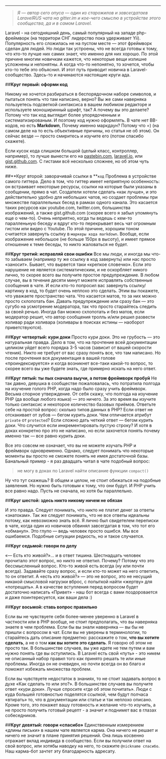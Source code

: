 
-------------------------------------

> *Я — автор сего опуса — один из старожилов и завсегдатаев LaravelRUS чата на gitter.im и кое-чего смыслю в устройстве этого сообщества, да и в самом Laravel.*

Laravel - на сегодняшний день, самый популярный на западе php-фреймворк (на территори СНГ лидерство пока удерживает Yii). Популярность его сложилась не на пустом месте — этот фреймворк сделан для людей. Но люди так устроены, что не всегда готовы к тому, что кто-то лучше них самих знает, что именно для них хорошо. По этой причине многим новичкам кажется, что некоторые вещи излишне усложнены и непонятны. А когда что-то непонятно, то хочется, чтобы кто-то тебе это объяснил. И этот путь приводит новичка в Laravel-сообщество. Здесь-то и начинаются настоящие круги ада.

##**Круг первый: оформи код**

Никому не хочется разбираться в беспорядочном наборе символов, и пытаться понять что там написано, верно? Вы же сами наверняка пользуетесь подсветкой синтаксиса в вашем любимом редакторе и используете моноширинный шрифт, так? А почему вы это делаете? Потому что так код выглядит более упорядоченным и систематизированым. И поэтому код нужно оформлять. В чате нет BB-кодов, но есть **Markdown**, Почему именно маркдаун? Потому что =) (на самом деле на то есть объективные причины, но статья не об этом). Он сейчас везде — просто смиритесь и изучите его (потом спасибо скажете).

Если кусок кода слишком большой (целый класс, контроллер, например), то лучше вынести его на [pastebin.com](http://pastebin.com), [laravel.io](http://laravel.io/bin), или [gist.github.com](http://gist.github.com). C гистами всё несколько сложнее, но об этом чуть ниже.

##**Круг второй: заворачивай ссылки в **`код`
Проблема в устройстве самого гиттера. Дело в том, что гиттер имеет неприятную особенность: он встраивает некоторые ресурсы, ссылки на которые были указаны в сообщении, прямо в чат. Создатели хотели сделать «как лучше», и это действительно удобно для небольших чатов, но создает проблемы при множестве параллельных бесед в рамках одного канала. Это касается таких ресурсов как youtube.com, twitter.com, большинства изображений, а также gist.github.com (скорее всего я забыл упомянуть еще о чем-то). Очень неприятно, когда ты ведешь с кем-то паралленьную беседу и вдруг кто-то перекрывает весь чат огромным гистом или видео с Youtube. По этой причине, хорошим тоном считается завернуть ссылку в `маркеры кода markdown`. Вообще, если изображение небольшое (не больше 150px в высоту), и имеет прямое отношение к теме беседы, то никто жаловаться не будет. 

##**Круг третий: исправляй свои ошибки**
Все мы люди, и иногда мы что-то забываем (например ту же ссылку в код завернуть) или нас просто «заносит». Бывает, что вырвется таки «крепкое словечко». Если это нарушение не является систематическим, и не оскорбляет никого лично, то скорее всего вы получите простое предупреждение. В любом случае, вы в течение десяти минут можете исправлять собственные сообщения в чате. И если кто-то попросил вас завернуть ссылку/картинку в код, то будет очень неплохо это сделать. Этим вы покажете, что уважаете пространство чата. Что касается матов, то за них можно просто схлопотать бан. Давать предупреждение или сразу бан — это сугубо на усмотрение модератора, так что просто старайтесь следить за своей речью. Иногда бан можно схлопотать и без матов, если модератор решит, что автор сообщения тролль и/или решил развести холивар ради холивара (холивары в поисках истины — наоборот приветствуются). 

##**Круг четвертый: кури доки**
Просто кури доки. Это не грубость — это натуральная правда. Дело в том, что на прочтение всей документации целиком уйдет всего порядка 3-5 часов (зависит от вашей скорости чтения). Никто не требует от вас сразу понять все, что там написано. Но после прочтения вся документация в вашей голове «проиндексируется» и когда возникнет все-таки какой-то вопрос, то скорее всего вы уже будете знать, где примерно искать на него ответ.

##**Круг пятый: ты пых сначала выучи, а потом фреймворк пробуй**
Не так давно, девушка в сообществе пожаловалась, что потратила полгода на изучение голого PHP, когда надо было сразу учить фреймворк. Весьма спорное утверждение. От себя скажу, что полгода на изучение PHP (да вообще любого языка) — это ничего. За это время вы изучите только синтаксис и некоторое количество базовых приёмов. Ответьте себе на простой вопрос: сколько типов данных в PHP? Если ответ не отскакивает от зубов — бегом курить доки. Чем отличается атрибут `private` от `protected`? Если сложно дать четкий ответ — бегом курить доки. Что случится если инкрементировать пустую строку? И хотя в доках конкретно про это не написано, но если захочется понять почему именно так — все равно курить доки.

Все это совсем не означает, что вы не можете изучать PHP и фреймворк одновременно. Однако, следует понимать что некоторые моменты вы просто не сможете понять не имея достаточной базы. Банальный пример - я раз двадцать читал в чате подобный вопрос:
> не могу в доках по Laravel найти описание функции `compact()` 

Ну что тут скажешь?
В общем и целом, не стоит обижаться на подобные заявления. Но нужно быть готовым к тому, что они будут. И PHP учить все равно надо. Пусть не сначала, но хотя бы параллельно.

##**Круг шестой: здесь никто никому ничем не обязан**

И это правда. Следует понимать, что никто не платит денег за ответы «знатокам». Так же следует понимать, что не все ответы идеальны потому, как невозможно знать всё. Я лично был свидетелем переписки в чате, когда один из новичков обвинял завсегдатая в том, что тот его «обманул». Это глупо — ведь человек просто ошибся. Мы все ошибаемся. Подобные ситуации редкость, но и такое случается.

##**Круг седьмой: говори по делу**

«— Есть кто живой?»... и в ответ тишина. Шестнадцать человек прочитало этот вопрос, но никто не ответил. Почему? Потому что это бессмысленный вопрос. Кто-то живой есть всегда (ну или почти всегда). Задавайте сразу вопрос, и если кто-то может на него ответить, то он ответит. А «есть кто живой?» — это не вопрос, это не несущий никакой смысловой нагрузки вброс, с попыткой найти «жертву» для «потрещать». А в качестве вступления перед вопросом будет достаточно написать «Привет» - наш бот всегда с вами поздоровается и даже поинтересуется, как ваши дела :)

##**Круг восьмой:  ставь вопрос правильно**

Если вы не чувствуете себя более-менее уверенно в Laravel в частности или в PHP вообще, не стоит предполагать, что вы наверняка знаете в чем проблема. Если бы вы знали наверняка — вы бы не пришли с вопросом в чат. Если вы не уверены в терминологии, то старайтесь дать описание предметно: расскажите о том, **что вы хотите сделать**, а не о том **как вы хотите это сделать**. Я говорю об этом не просто так. В большинстве случаев, вы уже идете не тем путем и вам нужно понять где вы оступились. В Laravel есть свой «путь» - это никем не описанный набор правил того как принято решать те или иные проблемы. Иногда он не очевиден, но почти всегда он во благо и поможет избежать множества проблем.

Если вы чувствуете недостаток в знаниях, то не стоит задавать вопрос в духе «Как сделать то или это?». В большинстве случаев вы получите ответ «кури доки». Лучше спросите «где об этом почитать». Люди с куда большей готовностью поделятся ссылкой, чем будут полчаса «втирать» то, что в документации или статье и так неплохо описано. Кроме того, это покажет вашу готовность и желание что-то изучить, а не просто получить готовый рецепт - а значит и поднимет вас в глазах собеседников.

##**Круг девятый: говори «спасибо»**
Единственным измерением «длины письки» в нашем чате является карма. Она ничего не решает и ничего не значит в плане принятия решений. Она лишь косвенно отражает вклад индивида в сообщество. Если вы получили ответ на свой вопрос, или хотябы наводку на него, то скажите `@nickname спасибо`. Наш карма-бот зачтет эту благодарность адресату.


